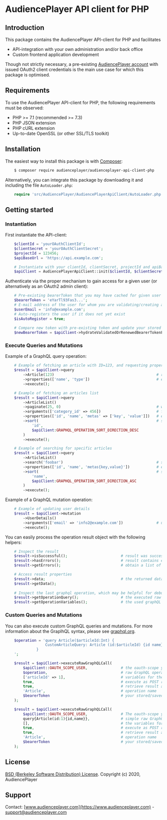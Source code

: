 # AudiencePlayer API client for PHP

## Introduction
This package contains the AudiencePlayer API-client for PHP and facilitates
* API-integration with your own administration and/or back office
* Custom frontend application development  

Though not strictly necessary, a pre-existing [AudiencePlayer account](https://www.audienceplayer.com/contact) with issued
OAuth2 client credentials is the main use case for which this package is optimised. 

## Requirements ##
To use the AudiencePlayer API-client for PHP, the following requirements must be observed:

+ PHP >= 7.1 (recommended >= 7.3)
+ PHP JSON extension
+ PHP cURL extension
+ Up-to-date OpenSSL (or other SSL/TLS toolkit)



## Installation ##

The easiest way to install this package is with [Composer](http://getcomposer.org/doc/00-intro.md):
```bash
    $ composer require audienceplayer/audienceplayer-api-client-php
```
Alternatively, you can integrate this package by downloading it and including the file `AutoLoader.php`:
```php
    require 'src/AudiencePlayer/AudiencePlayerApiClient/AutoLoader.php';
```

## Getting started ##

### Instantiation ###

First instantiate the API-client:
```php
    $clientId = 'yourOAuthClientId';
    $clientSecret = 'yourOAuthClientSecret';
    $projectId = 123456;
    $apiBaseUrl = 'https://api.example.com';

    # Instantiate with your clientId, clientSecret, projectId and apiBaseUrl
    $apiClient = AudiencePlayerApiClient::init($clientId, $clientSecret, $projectId, $apiBaseUrl);
```

Authenticate via the proper mechanism to gain access for a given user (or alternatively as an OAuth2 admin client):
```php    
    # Pre-existing bearerToken that you may have cached for given user    
    $bearerToken = 'eYarTl93Fas3...';
    # E-mail address of the user for whom you are validating/creating a token
    $userEmail = 'info@example.com';
    # Auto-registers the user if it does not yet exist
    $isAutoRegister = true;
 
    # Compare new token with pre-existing token and update your stored token if necessary 
    $newBearerToken = $apiClient->hydrateValidatedOrRenewedBearerTokenForUser($userEmail, $isAutoRegister, $bearerToken);
```

### Execute Queries and Mutations ###

Example of a GraphQL query operation:
```php
    # Example of fetching an article with ID=123, and requesting properties name and type
    $result = $apiClient->query
        ->Article(123)                                              # required argument $id=123
        ->properties(['name', 'type'])                              # explicitly ask for given properties
        ->execute();

    # Example of fetching an articles list
    $result = $apiClient->query
        ->ArticleList()
        ->paginate(25, 0)                                           # with limit 25 and offset 0
        ->arguments(['category_id' => 456])                         # fetched all articles part of category with id 456
        ->properties(['id', 'name', 'metas' => ['key', 'value']])   # explicitly ask for given properties
        ->sort(                                                     # sort results by id in descending order
            'id',
            $apiClient:GRAPHQL_OPERATION_SORT_DIRECTION_DESC
        )
        ->execute();

    # Example of searching for specific articles
    $result = $apiClient->query
        ->ArticleList()
        ->search('foobar')                                          # search for articles with matching metadata
        ->properties(['id', 'name', 'metas{key,value}'])            # explicitly ask for given properties
        ->sort(                                                     # sort results by name in descending order
            'name',
            $apiClient:GRAPHQL_OPERATION_SORT_DIRECTION_ASC
        )
        ->execute();
```

Example of a GraphQL mutation operation:

```php
    # Example of updating user details
    $result = $apiClient->mutation
        ->UserDetails()
        ->arguments(['email' => 'info2@example.com'])               # update with given arguments
        ->execute();        
```

You can easily process the operation result object with the following helpers:

```php
    # Inspect the result
    $result->isSuccessful();                        # result was successfully retrieved and does not contain any errors
    $result->hasErrors();                           # result contains errors
    $result->getErrors();                           # obtain a list of errors

    # Access result properties
    $result->data;                                  # the returned data
    $result->getData();
    
    # Inspect the last graphql operation, which may be helpful for debugging purposes
    $result->getOperationQuery();                   # the executed raw graphQL query, e.g. "query{UserDetails{id,email}}"
    $result->getOperationVariables();               # the used graphQL variables (if applicable), e.g. "{id:1}"
```

### Custom Queries and Mutations ###

You can also execute custom GraphQL queries and mutations.
For more information about the GraplhQL syntax, please see [graphql.org](https://graphql.org).

```php
    $operation = 'query Article($articleId:Int) {
                  CustomArticleQuery: Article (id:$articleId) {id name}
              }
    ';

    $result = $apiClient->executeRawGraphQLCall(
        $apiClient::OAUTH_SCOPE_USER,               # the oauth-scope you wish to address the api with
        $operation,                                 # raw GraphQL operation (query/mutation) 
        ['articleId' => 1],                         # variables for the operation (if necessary)
        true,                                       # execute as POST request (false for GET)
        true,                                       # retrieve result as parsed object (false for raw JSON)
        'Article',                                  # operation name
        $bearerToken                                # your stored/saved OAuth bearer token
    );

    $result = $apiClient->executeRawGraphQLCall(
        $apiClient::OAUTH_SCOPE_USER,               # The oauth-scope you wish to address the api with
        query{Article(id:1){id,name}},              # simple raw GraphQL operation without variables 
        [],                                         # the variables for the operation (if necessary)
        true,                                       # execute as POST request (false for GET)
        true,                                       # retrieve result as parsed object (false for raw JSON)
        'Article',                                  # operation name
        $bearerToken                                # your stored/saved OAuth bearer token
    );
```

## License ##
[BSD (Berkeley Software Distribution) License](https://opensource.org/licenses/bsd-license.php).
Copyright (c) 2020, AudiencePlayer

## Support ##
Contact: [www.audienceplayer.com](https://www.audienceplayer.com) - [support@audienceplayer.com](mailto:support@audienceplayer.com)
